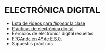 # ELECTRÓNICA DIGITAL


- [Lista de vídeos para _flippear_ la clase](videosed/videosed.md)
- [Prácticas de electrónica digital](ElecDigital/Prácticas/practicas.md)
- Ejercicios de electrónica digital resueltos
- [FPGAndo en 4º de E.S.O.](https://github.com/angelmicelti/FPGAndo-por-la-E.S.O.)
- Supuestos prácticos
